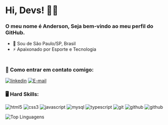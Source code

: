 # Hi, Devs! 👋😊

### O meu nome é Anderson, Seja bem-vindo ao meu perfil do GitHub.
- 🔰 Sou de São Paulo/SP, Brasil
- ⚡ Apaixonado por Esporte e Tecnologia

#

### :calling: Como entrar em contato comigo:
[![linkedin](https://img.shields.io/badge/LinkedIn-0077B5?style=for-the-badge&logo=linkedin&logoColor=white)](https://www.linkedin.com/in/anderson-nazario/)
[![E-mail](https://img.shields.io/badge/Gmail-D14836?style=for-the-badge&logo=gmail&logoColor=white)](https://anderson.angelo1992@gmail.com)


### 🖥️ Hard Skills:
![html5](https://img.shields.io/badge/HTML5-E34F26?style=for-the-badge&logo=html5&logoColor=white)
![css3](https://img.shields.io/badge/CSS3-1572B6?style=for-the-badge&logo=css3&logoColor=white)
![javascript](https://img.shields.io/badge/JavaScript-323330?style=for-the-badge&logo=javascript&logoColor=F7DF1E)
![mysql](https://img.shields.io/badge/MySQL-005C84?style=for-the-badge&logo=mysql&logoColor=white)
![typescript](https://img.shields.io/badge/TypeScript-007ACC?style=for-the-badge&logo=typescript&logoColor=white)
![git](https://img.shields.io/badge/GIT-E44C30?style=for-the-badge&logo=git&logoColor=white)
![github](https://img.shields.io/badge/GitHub-100000?style=for-the-badge&logo=github&logoColor=white)
![github](https://img.shields.io/badge/Node%20js-339933?style=for-the-badge&logo=nodedotjs&logoColor=white)


![Top Linguagens](https://github-readme-stats.vercel.app/api/top-langs/?username=AndersonNazario&theme=tokyonight&custom_title=Top%20%Linguagem)

<!--
**AndersonNazario/AndersonNazario** is a ✨ _special_ ✨ repository because its `README.md` (this file) appears on your GitHub profile.

Here are some ideas to get you started:

- 🔭 I’m currently working on ...
- 🌱 I’m currently learning ...
- 👯 I’m looking to collaborate on ...
- 🤔 I’m looking for help with ...
- 💬 Ask me about ...
- 📫 How to reach me: ...
- 😄 Pronouns: ...
- ⚡ Fun fact: ...
-->
